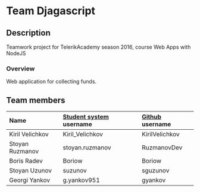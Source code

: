 # Team Djagascript

## Description
Teamwork project for TelerikAcademy season 2016, course Web Apps with NodeJS

### Overview

Web application for collecting funds.



## Team members
| Name | [Student system](https://telerikacademy.com) username | [Github](https://github.com) username|
|:----|:-----------------------|:-----------------------------|
| Kiril Velichkov | Kiril_Velichkov | KirilVelichkov |
| Stoyan Ruzmanov | stoyan.ruzmanov | RuzmanovDev |
| Boris Radev     | Boriow          | Boriow |
| Stoyan Uzunov   | suzunov         | sguzunov |
| Georgi Yankov   | g.yankov951     | gyankov |
